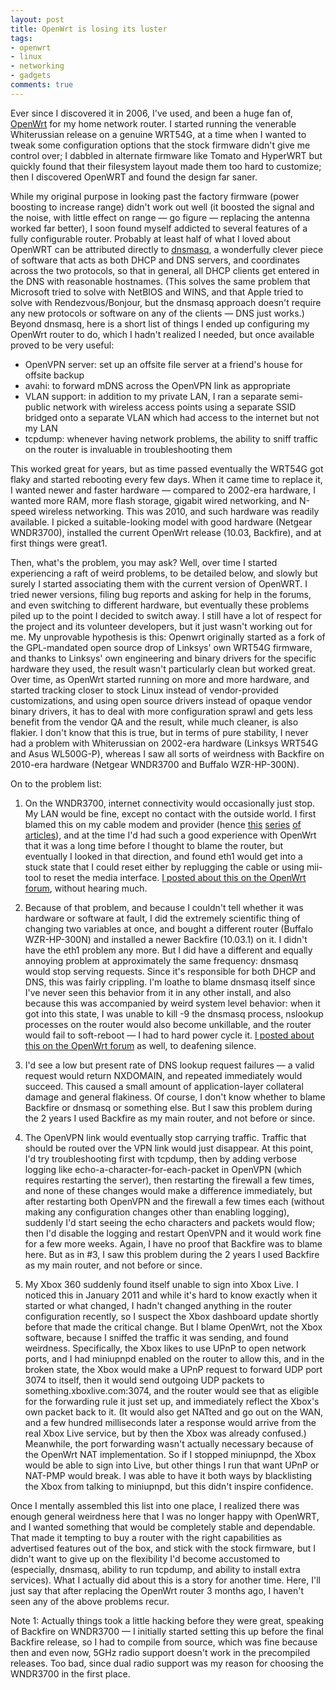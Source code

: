 ```yaml
---
layout: post
title: OpenWrt is losing its luster
tags:
- openwrt
- linux
- networking
- gadgets
comments: true
---
```

Ever since I discovered it in 2006, I've used, and been a huge fan of,
[OpenWrt](https://openwrt.org/) for my home network router. I started running
the venerable Whiterussian release on a genuine WRT54G, at a time when I
wanted to tweak some configuration options that the stock firmware didn't give
me control over; I dabbled in alternate firmware like Tomato and HyperWRT but
quickly found that their filesystem layout made them too hard to customize;
then I discovered OpenWRT and found the design far saner.

While my original purpose in looking past the factory firmware (power boosting
to increase range) didn't work out well (it boosted the signal and the noise,
with little effect on range — go figure — replacing the antenna worked far
better), I soon found myself addicted to several features of a fully
configurable router. Probably at least half of what I loved about OpenWRT can
be attributed directly to
[dnsmasq](http://www.thekelleys.org.uk/dnsmasq/doc.html), a wonderfully clever
piece of software that acts as both DHCP and DNS servers, and coordinates
across the two protocols, so that in general, all DHCP clients get entered in
the DNS with reasonable hostnames. (This solves the same problem that
Microsoft tried to solve with NetBIOS and WINS, and that Apple tried to solve
with Rendezvous/Bonjour, but the dnsmasq approach doesn't require any new
protocols or software on any of the clients — DNS just works.) Beyond dnsmasq,
here is a short list of things I ended up configuring my OpenWrt router to do,
which I hadn't realized I needed, but once available proved to be very useful:

  * OpenVPN server: set up an offsite file server at a friend's house for offsite backup 
  * avahi: to forward mDNS across the OpenVPN link as appropriate
  * VLAN support: in addition to my private LAN, I ran a separate semi-public network with wireless access points using a separate SSID bridged onto a separate VLAN which had access to the internet but not my LAN
  * tcpdump: whenever having network problems, the ability to sniff traffic on the router is invaluable in troubleshooting them

This worked great for years, but as time passed eventually the WRT54G got
flaky and started rebooting every few days. When it came time to replace it, I
wanted newer and faster hardware — compared to 2002-era hardware, I wanted
more RAM, more flash storage, gigabit wired networking, and N-speed wireless
networking. This was 2010, and such hardware was readily available. I picked a
suitable-looking model with good hardware (Netgear WNDR3700), installed the
current OpenWrt release (10.03, Backfire), and at first things were great1.

Then, what's the problem, you may ask? Well, over time I started experiencing
a raft of weird problems, to be detailed below, and slowly but surely I
started associating them with the current version of OpenWRT. I tried newer
versions, filing bug reports and asking for help in the forums, and even
switching to different hardware, but eventually these problems piled up to the
point I decided to switch away. I still have a lot of respect for the project
and its volunteer developers, but it just wasn't working out for me. My
unprovable hypothesis is this: Openwrt originally started as a fork of the
GPL-mandated open source drop of Linksys' own WRT54G firmware, and thanks to
Linksys' own engineering and binary drivers for the specific hardware they
used, the result wasn't particularly clean but worked great. Over time, as
OpenWrt started running on more and more hardware, and started tracking closer
to stock Linux instead of vendor-provided customizations, and using open
source drivers instead of opaque vendor binary drivers, it has to deal with
more configuration sprawl and gets less benefit from the vendor QA and the
result, while much cleaner, is also flakier. I don't know that this is true,
but in terms of pure stability, I never had a problem with Whiterussian on
2002-era hardware (Linksys WRT54G and Asus WL500G-P), whereas I saw all sorts
of weirdness with Backfire on 2010-era hardware (Netgear WNDR3700 and Buffalo
WZR-HP-300N).

On to the problem list:

  1. On the WNDR3700, internet connectivity would occasionally just stop. My LAN would be fine, except no contact with the outside world. I first blamed this on my cable modem and provider (hence [this](http://blog.metamatt.com/blog/2011/04/07/state-of-the-last-mile-internet-connection-year-2009/) [series](http://blog.metamatt.com/blog/2011/04/09/state-of-the-last-mile-internet-connection-year-2011/) [of](http://blog.metamatt.com/blog/2011/06/13/update-on-comcast-last-mile-isp-connection/) [articles](http://blog.metamatt.com/blog/2011/06/23/not-the-modem-after-all/)), and at the time I'd had such a good experience with OpenWrt that it was a long time before I thought to blame the router, but eventually I looked in that direction, and found eth1 would get into a stuck state that I could reset either by replugging the cable or using mii-tool to reset the media interface. [I posted about this on the OpenWrt forum](https://forum.openwrt.org/viewtopic.php?id=30655), without hearing much.

  2. Because of that problem, and because I couldn't tell whether it was hardware or software at fault, I did the extremely scientific thing of changing two variables at once, and bought a different router (Buffalo WZR-HP-300N) and installed a newer Backfire (10.03.1) on it. I didn't have the eth1 problem any more. But I did have a different and equally annoying problem at approximately the same frequency: dnsmasq would stop serving requests. Since it's responsible for both DHCP and DNS, this was fairly crippling. I'm loathe to blame dnsmasq itself since I've never seen this behavior from it in any other install, and also because this was accompanied by weird system level behavior: when it got into this state, I was unable to kill -9 the dnsmasq process, nslookup processes on the router would also become unkillable, and the router would fail to soft-reboot — I had to hard power cycle it. [I posted about this on the OpenWrt forum](http://blog.metamatt.com/blog/2011/04/09/state-of-the-last-mile-internet-connection-year-2011/) as well, to deafening silence.

  3. I'd see a low but present rate of DNS lookup request failures — a valid request would return NXDOMAIN, and repeated immediately would succeed. This caused a small amount of application-layer collateral damage and general flakiness. Of course, I don't know whether to blame Backfire or dnsmasq or something else. But I saw this problem during the 2 years I used Backfire as my main router, and not before or since.

  4. The OpenVPN link would eventually stop carrying traffic. Traffic that should be routed over the VPN link would just disappear. At this point, I'd try troubleshooting first with tcpdump, then by adding verbose logging like echo-a-character-for-each-packet in OpenVPN (which requires restarting the server), then restarting the firewall a few times, and none of these changes would make a difference immediately, but after restarting both OpenVPN and the firewall a few times each (without making any configuration changes other than enabling logging), suddenly I'd start seeing the echo characters and packets would flow; then I'd disable the logging and restart OpenVPN and it would work fine for a few more weeks. Again, I have no proof that Backfire was to blame here. But as in #3, I saw this problem during the 2 years I used Backfire as my main router, and not before or since.

  5. My Xbox 360 suddenly found itself unable to sign into Xbox Live. I noticed this in January 2011 and while it's hard to know exactly when it started or what changed, I hadn't changed anything in the router configuration recently, so I suspect the Xbox dashboard update shortly before that made the critical change. But I blame OpenWrt, not the Xbox software, because I sniffed the traffic it was sending, and found weirdness. Specifically, the Xbox likes to use UPnP to open network ports, and I had miniupnpd enabled on the router to allow this, and in the broken state, the Xbox would make a UPnP request to forward UDP port 3074 to itself, then it would send outgoing UDP packets to something.xboxlive.com:3074, and the router would see that as eligible for the forwarding rule it just set up, and immediately reflect the Xbox's own packet back to it. (It would also get NATted and go out on the WAN, and a few hundred milliseconds later a response would arrive from the real Xbox Live service, but by then the Xbox was already confused.) Meanwhile, the port forwarding wasn't actually necessary because of the OpenWrt NAT implementation. So if I stopped miniupnpd, the Xbox would be able to sign into Live, but other things I run that want UPnP or NAT-PMP would break. I was able to have it both ways by blacklisting the Xbox from talking to miniupnpd, but this didn't inspire confidence.

Once I mentally assembled this list into one place, I realized there was
enough general weirdness here that I was no longer happy with OpenWRT, and I
wanted something that would be completely stable and dependable. That made it
tempting to buy a router with the right capabilities as advertised features
out of the box, and stick with the stock firmware, but I didn't want to give
up on the flexibility I'd become accustomed to (especially, dnsmasq, ability
to run tcpdump, and ability to install extra services). What I actually did
about this is a story for another time. Here, I'll just say that after
replacing the OpenWrt router 3 months ago, I haven't seen any of the above
problems recur.

Note 1: Actually things took a little hacking before they were great, speaking
of Backfire on WNDR3700 — I initially started setting this up before the final
Backfire release, so I had to compile from source, which was fine because then
and even now, 5GHz radio support doesn't work in the precompiled releases. Too
bad, since dual radio support was my reason for choosing the WNDR3700 in the
first place.

